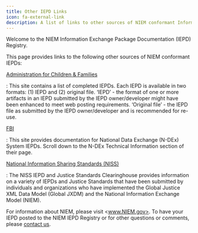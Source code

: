 ```yaml
---
title: Other IEPD Links
icon: fa-external-link
description: A list of links to other sources of NIEM conformant Information Exchange Package Documentation (IEPDs).
---
```


Welcome to the NIEM Information Exchange Package Documentation (IEPD) Registry. 

This page provides links to the following other sources of NIEM conformant IEPDs:

[Administration for Children & Families](https://www.acf.hhs.gov/completed-information-exchange-packet-documentation-iepd)

:   This site contains a list of completed IEPDs. Each IEPD is available in two formats: (1) IEPD and (2) original file. ‘IEPD’ - the format of one or more artifacts in an IEPD submitted by the IEPD owner/developer might have been enhanced to meet web posting requirements. ‘Original file’ - the IEPD file as submitted by the IEPD owner/developer and is recommended for re-use.

[FBI](https://www.fbi.gov/services/cjis/ndex)

:   This site provides documentation for National Data Exchange (N-DEx) System IEPDs. Scroll down to the N-DEx Technical Information section of their page.

[National Information Sharing Standards (NISS)](https://it.ojp.gov/NISS/)

:   The NISS IEPD and Justice Standards Clearinghouse provides information on a variety of IEPDs and Justice Standards that have been submitted by individuals and organizations who have implemented the Global Justice XML Data Model (Global JXDM) and the National Information Exchange Model (NIEM).

For information about NIEM, please visit <www.NIEM.gov>. To have your IEPD posted to the NIEM IEPD Registry or for other questions or comments, please [contact us](https://www.niem.gov/contact-us). 
